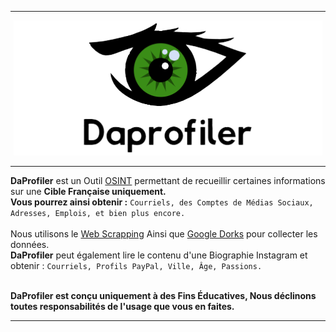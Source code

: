 <hr>

<p align="center">
  <a href="#">
    <img alt="DaProfiler Logo" src="https://raw.githubusercontent.com/daprofiler/.github/main/profile/154352199-f6ae09ba-1394-4a08-9232-0c3fe5be0c57_recadre.png">
  </a>
</p>

<hr>

<p align="left">
  <b>DaProfiler</b> est un Outil <a href="https://fr.wikipedia.org/wiki/Renseignement_d%27origine_sources_ouvertes">OSINT</a> 
  permettant de recueillir certaines informations sur une <b>Cible Française uniquement.</b><br>
  <b>Vous pourrez ainsi obtenir :</b> <code>Courriels, des Comptes de Médias Sociaux, Adresses, Emplois, et bien plus encore.</code><br><br>
  Nous utilisons le <a href="https://fr.wikipedia.org/wiki/Web_scraping">Web Scrapping</a> 
  Ainsi que <a href="https://fr.wikipedia.org/wiki/Google_hacking">Google Dorks</a> pour collecter les données.<br>
  <b>DaProfiler</b> peut également lire le contenu d'une Biographie Instagram et obtenir : <code>Courriels, Profils PayPal, Ville, Âge, Passions.</code><br><br>
  
  <b>DaProfiler est conçu uniquement à des Fins Éducatives, Nous déclinons toutes responsabilités de l'usage que vous en faites.</b>
</p>

<hr>
